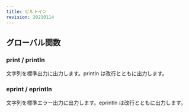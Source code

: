 ```yaml
---
title: ビルトイン
revision: 20210114
---
```


## グローバル関数

### print / println

文字列を標準出力に出力します。println は改行とともに出力します。

### eprint / eprintln

文字列を標準エラー出力に出力します。eprintln は改行とともに出力します。
